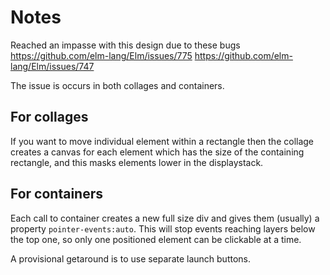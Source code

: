 Notes
=====

Reached an impasse with this design due to these bugs
https://github.com/elm-lang/Elm/issues/775
https://github.com/elm-lang/Elm/issues/747

The issue is occurs in both collages and containers. 

For collages
------------
If you want to move individual element within a rectangle then the collage creates a
canvas for each element which has the size of the containing rectangle, 
and this masks elements lower in the displaystack.

For containers
--------------
Each call to container creates a new full size div and gives them (usually) a property
`pointer-events:auto`. This will stop events reaching layers below the top one, so only
one positioned element can be clickable at a time.

A provisional getaround is to use separate launch buttons.


